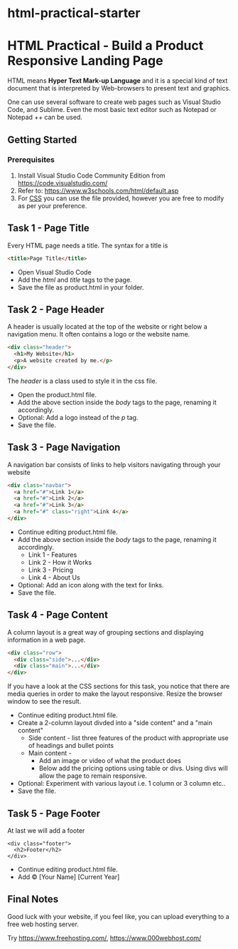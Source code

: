 # html-practical-starter
# HTML Practical - Build a Product Responsive Landing Page

HTML means **Hyper Text Mark-up Language** and it is a special kind of text document
that is interpreted by Web-browsers to present text and graphics. 

One can use several software to create web pages such as Visual Studio Code, and Sublime.
Even the most basic text editor such as Notepad or Notepad ++ can be used. 

## Getting Started

### Prerequisites

1. Install Visual Studio Code Community Edition from https://code.visualstudio.com/
2. Refer to: https://www.w3schools.com/html/default.asp 
3. For [CSS](https://github.com/Year-11-2020/html-practical-starter/blob/master/styles.css) you can use the file provided, however you are free to modify as per your preference.

## Task 1 - Page Title

Every HTML page needs a title. The syntax for a title is 
```html
<title>Page Title</title>
```
* Open Visual Studio Code
* Add the *html* and *title* tags to the page.
* Save the file as product.html in your folder.

## Task 2 - Page Header

A header is usually located at the top of the website or right below a navigation menu. 
It often contains a logo or the website name. 

```html
<div class="header">
  <h1>My Website</h1>
  <p>A website created by me.</p>
</div>
```
The *header* is a class used to style it in the css file. 

* Open the product.html file.
* Add the  above section inside the *body* tags to the page, renaming it accordingly. 
* Optional: Add a logo instead of the *p* tag.
* Save the file.

## Task 3 - Page Navigation

A navigation bar consists of links to help visitors navigating through your website

```html
<div class="navbar">
  <a href="#">Link 1</a>
  <a href="#">Link 2</a>
  <a href="#">Link 3</a>
  <a href="#" class="right">Link 4</a>
</div>
```

* Continue editing product.html file.
* Add the  above section inside the *body* tags to the page, renaming it accordingly.
    * Link 1 - Features
    * Link 2 - How it Works
    * Link 3 - Pricing
    * Link 4 - About Us
* Optional: Add an icon along with the text for links.
* Save the file.

## Task 4 - Page Content

A column layout is a great way of grouping sections and displaying information in a web page.

```html
<div class="row">
  <div class="side">...</div>
  <div class="main">...</div>
</div>
```

If you have a look at the CSS sections for this task, you notice that there are media queries in order to make the layout responsive. Resize the browser window to see the result.

* Continue editing product.html file.
* Create a 2-column layout divded into a "side content" and a "main content"
    * Side content - list three features of the product with appropriate use of headings and bullet points
    * Main content - 
        * Add an image or video of what the product does
        * Below add the pricing options using table or divs. Using divs will allow the page to
        remain responsive.
* Optional: Experiment with various layout i.e. 1 column or 3 column etc..
* Save the file.

## Task 5 - Page Footer

At last we will add a footer

```hmtl
<div class="footer">
  <h2>Footer</h2>
</div>
```

* Continue editing product.html file.
* Add © [Your Name] [Current Year]

## Final Notes

Good luck with your website, if you feel like, you can upload everything to a free web hosting server.

Try https://www.freehosting.com/, https://www.000webhost.com/ 

